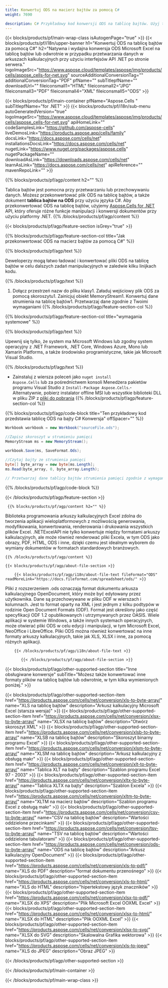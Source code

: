 ```yaml
---
title: Konwertuj ODS na macierz bajtów za pomocą C# 
weight: 7690

description: C# Przykładowy kod konwersji ODS na tablicę bajtów. Użyj tego kodu do konwersji Excel ODS na Byte Array w VB.NET, Asp.NET lub dowolnej aplikacji opartej na .NET.
---
```

{{< blocks/products/pf/main-wrap-class isAutogenPage="true" >}}
{{< blocks/products/pf/i18n/upper-banner h1="Konwertuj ODS na tablicę bajtów za pomocą C#" h2="Natywna i wydajna konwersja ODS Microsoft Excel na tablicę bajtów lub odwrotnie w przypadku przetwarzania danych w arkuszach kalkulacyjnych przy użyciu interfejsów API .NET po stronie serwera." logoImageSrc="https://www.aspose.cloud/templates/aspose/img/products/cells/aspose_cells-for-net.svg" sourceAdditionalConversionTag="" additionalConversionTag="PDF" pfName="" subTitlepfName="" downloadUrl="" fileiconsmall1="HTML" fileiconsmall2="JPG" fileiconsmall3="PDF" fileiconsmall4="XML" fileiconsmall5="ODS" >}}

{{< blocks/products/pf/main-container pfName="Aspose.Cells " subTitlepfName="for .NET" >}}
{{< blocks/products/pf/i18n/sub-menu autoGeneratedVersion="true" logoImageSrc="https://www.aspose.cloud/templates/aspose/img/products/cells/aspose_cells-for-net.svg" apiHomeLink="" codeSamplesLink="https://github.com/aspose-cells" liveDemosLink="https://products.aspose.app/cells/family" docsLink="https://docs.aspose.com/cells/net" installationsDocsLink="https://docs.aspose.com/cells/net" nugetLink="https://www.nuget.org/packages/aspose.cells" nugetPackageName="" downloadAsLink="https://downloads.aspose.com/cells/net" learnAsLink="https://docs.aspose.com/cells/net" apiReference="" mavenRepoLink="" >}}

{{% blocks/products/pf/agp/content h2="" %}}

 Tablica bajtów jest pomocna przy przetwarzaniu lub przechowywaniu danych. Możesz przekonwertować plik ODS na tablicę bajtów, a także dokument **tablica bajtów na ODS** przy użyciu języka C#. Aby przekonwertować ODS na tablicę bajtów, użyjemy
 [Aspose.Cells for .NET](https://products.aspose.com/cells/net) 
 API, który oferuje różne funkcje manipulacji i konwersji dokumentów przy użyciu platformy .NET. 
{{% /blocks/products/pf/agp/content %}}

{{< blocks/products/pf/agp/feature-section isGrey="true" >}}

{{% blocks/products/pf/agp/feature-section-col title="Jak przekonwertować ODS na macierz bajtów za pomocą C#" %}}

{{% blocks/products/pf/agp/text %}}

 Deweloperzy mogą łatwo ładować i konwertować pliki ODS na tablicę bajtów w celu dalszych zadań manipulacyjnych w zaledwie kilku linijkach kodu.

{{% /blocks/products/pf/agp/text %}}

1. Dołącz przestrzeń nazw do pliku klasy1. Załaduj wejściowy plik ODS za pomocą skoroszytu1. Zainicjuj obiekt MemoryStream1. Konwertuj dane strumienia na tablicę bajtów1. Przetwarzaj dane zgodnie z Twoimi wymaganiami
{{% /blocks/products/pf/agp/feature-section-col %}}

{{% blocks/products/pf/agp/feature-section-col title="wymagania systemowe" %}}

{{% blocks/products/pf/agp/text %}}

 Upewnij się tylko, że system ma Microsoft Windows lub zgodny system operacyjny z .NET Framework, .NET Core, Windows Azure, Mono lub Xamarin Platforms, a także środowisko programistyczne, takie jak Microsoft Visual Studio. 

{{% /blocks/products/pf/agp/text %}}

- Zainstaluj z wiersza poleceń jako <code>nuget install Aspose.Cells</code> lub za pośrednictwem konsoli Menedżera pakietów programu Visual Studio z <code>Install-Package Aspose.Cells</code>.- Alternatywnie, pobierz instalator offline MSI lub wszystkie biblioteki DLL w pliku ZIP z <a href="https://downloads.aspose.com/cells/net">pliki do pobrania</a>
{{% /blocks/products/pf/agp/feature-section-col %}}

{{% blocks/products/pf/agp/code-block title="Ten przykładowy kod przedstawia tablicę ODS na bajty C# Konwersja" offSpacer="" %}}

```cs
Workbook workbook = new Workbook("sourceFile.ods");

//Zapisz skoroszyt w strumieniu pamięci
MemoryStream ms = new MemoryStream();

workbook.Save(ms, SaveFormat.Ods);

//Czytaj bajty ze strumienia pamięci
byte[] byte_array = new byte[ms.Length];
ms.Read(byte_array, 0, byte_array.Length);

// Przetwarzaj dane tablicy bajtów strumienia pamięci zgodnie z wymaganiami 


```

{{% /blocks/products/pf/agp/code-block %}}

{{< /blocks/products/pf/agp/feature-section >}}

<!-- aboutfile Starts -->

      
     {{% blocks/products/pf/agp/content h2="" %}}

Biblioteka programowania arkuszy kalkulacyjnych Excel zdolna do tworzenia aplikacji wieloplatformowych z możliwością generowania, modyfikowania, konwertowania, renderowania i drukowania wszystkich plików Excel. .NETExcelAPI nie tylko konwertuje między formatami arkuszy kalkulacyjnych, ale może również renderować pliki Excela, w tym ODS jako obrazy, PDF, HTML, ODS i inne, dzięki czemu jest idealnym wyborem do wymiany dokumentów w formatach standardowych branżowych.



    {{% /blocks/products/pf/agp/content %}}

    {{< blocks/products/pf/agp/about-file-section >}}

        {{< blocks/products/pf/agp/i18n/about-file-text fileFormat="ODS" readMoreLink="https://docs.fileformat.com/spreadsheet/ods/" >}}
Pliki z rozszerzeniem .ods oznaczają format dokumentu arkusza kalkulacyjnego OpenDocument, który może być edytowany przez użytkownika. Dane są przechowywane w pliku ODF w wierszach i kolumnach. Jest to format oparty na XML i jest jednym z kilku podtypów w rodzinie Open Document Formats (ODF). Format jest określony jako część specyfikacji ODF 1.2 opublikowanych i utrzymywanych przez OASIS. Wiele aplikacji w systemie Windows, a także innych systemach operacyjnych, może otwierać pliki ODS w celu edycji i manipulacji, w tym Microsoft Excel, NeoOffice i LibreOffice. Pliki ODS można również konwertować na inne formaty arkuszy kalkulacyjnych, takie jak XLS, XLSX i inne, za pomocą różnych aplikacji.

        {{< /blocks/products/pf/agp/i18n/about-file-text >}}

           {{< /blocks/products/pf/agp/about-file-section >}}


<!-- aboutfile Ends -->

{{< blocks/products/pf/agp/other-supported-section title="Inne obsługiwane konwersje" subTitle="Możesz także konwertować inne formaty plików na tablicę bajtów lub odwrotnie, w tym kilka wymienionych poniżej." >}}

{{< blocks/products/pf/agp/other-supported-section-item href="https://products.aspose.com/cells/net/conversion/xls-to-byte-array/" name="XLS na tablicę bajtów" description="Arkusz kalkulacyjny Microsoft Excel (starsza wersja)" >}} {{< blocks/products/pf/agp/other-supported-section-item href="https://products.aspose.com/cells/net/conversion/xlsx-to-byte-array/" name="XLSX na tablicę bajtów" description="Otwórz skoroszyt XML" >}} {{< blocks/products/pf/agp/other-supported-section-item href="https://products.aspose.com/cells/net/conversion/xlsb-to-byte-array/" name="XLSB na tablicę bajtów" description="Skoroszyt binarny programu Excel" >}} {{< blocks/products/pf/agp/other-supported-section-item href="https://products.aspose.com/cells/net/conversion/xlsm-to-byte-array/" name="XLSM na tablicę bajtów" description="Arkusz kalkulacyjny z obsługą makr" >}} {{< blocks/products/pf/agp/other-supported-section-item href="https://products.aspose.com/cells/net/conversion/xlt-to-byte-array/" name="Tablica XLT na bajty" description="Szablon programu Excel 97 - 2003" >}} {{< blocks/products/pf/agp/other-supported-section-item href="https://products.aspose.com/cells/net/conversion/xltx-to-byte-array/" name="Tablica XLTX na bajty" description="Szablon Excela" >}} {{< blocks/products/pf/agp/other-supported-section-item href="https://products.aspose.com/cells/net/conversion/xltm-to-byte-array/" name="XLTM na macierz bajtów" description="Szablon programu Excel z obsługą makr" >}} {{< blocks/products/pf/agp/other-supported-section-item href="https://products.aspose.com/cells/net/conversion/csv-to-byte-array/" name="CSV na tablicę bajtów" description="Wartości oddzielone przecinkami" >}} {{< blocks/products/pf/agp/other-supported-section-item href="https://products.aspose.com/cells/net/conversion/tsv-to-byte-array/" name="TSV na tablicę bajtów" description="Wartości oddzielone tabulatorami" >}} {{< blocks/products/pf/agp/other-supported-section-item href="https://products.aspose.com/cells/net/conversion/ods-to-byte-array/" name="ODS na tablicę bajtów" description="Arkusz kalkulacyjny OpenDocument" >}} {{< blocks/products/pf/agp/other-supported-section-item href="https://products.aspose.com/cells/net/conversion/xls-to-pdf/" name="XLS do PDF" description="format dokumentu przenośnego" >}} {{< blocks/products/pf/agp/other-supported-section-item href="https://products.aspose.com/cells/net/conversion/xls-to-html/" name="XLS do HTML" description="hipertekstowy język znaczników" >}} {{< blocks/products/pf/agp/other-supported-section-item href="https://products.aspose.com/cells/net/conversion/xlsx-to-pdf/" name="XLSX do XPS" description="Plik Microsoft Excel OOXML Excel" >}} {{< blocks/products/pf/agp/other-supported-section-item href="https://products.aspose.com/cells/net/conversion/xlsx-to-html/" name="XLSX do HTML" description="Plik OOXML Excel" >}} {{< blocks/products/pf/agp/other-supported-section-item href="https://products.aspose.com/cells/net/conversion/xlsx-to-svg/" name="XLSX do SVG" description="Skalowalna Grafika wektorowa" >}} {{< blocks/products/pf/agp/other-supported-section-item href="https://products.aspose.com/cells/net/conversion/xls-to-jpeg/" name="XLS do JPEG" description="Obraz JPEG" >}} 

{{< /blocks/products/pf/agp/other-supported-section >}}

{{< /blocks/products/pf/main-container >}}
    
{{< /blocks/products/pf/main-wrap-class >}}
